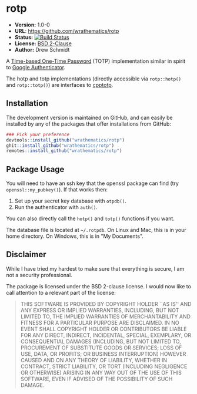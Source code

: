 # rotp

* **Version:** 1.0-0
* **URL**: https://github.com/wrathematics/rotp
* **Status:** [![Build Status](https://travis-ci.org/wrathematics/rotp.png)](https://travis-ci.org/wrathematics/rotp)
* **License:** [BSD 2-Clause](http://opensource.org/licenses/BSD-2-Clause)
* **Author:** Drew Schmidt

A [Time-based One-Time Password](https://en.wikipedia.org/wiki/Time-based_One-time_Password_algorithm) (TOTP) implementation similar in spirit to [Google Authenticator](https://en.wikipedia.org/wiki/Google_Authenticator).

The hotp and totp implementations (directly accessible via `rotp::hotp()` and `rotp::totp()`) are interfaces to [cpptotp](https://github.com/RavuAlHemio/cpptotp).



## Installation

<!-- You can install the stable version from CRAN using the usual `install.packages()`:

```r
install.packages("rotp")
``` -->

The development version is maintained on GitHub, and can easily be installed by any of the packages that offer installations from GitHub:

```r
### Pick your preference
devtools::install_github("wrathematics/rotp")
ghit::install_github("wrathematics/rotp")
remotes::install_github("wrathematics/rotp")
```



## Package Usage

You will need to have an ssh key that the openssl package can find (try `openssl::my_pubkey()`). If that works then:

1. Set up your secret key database with `otpdb()`.
2. Run the authenticator with `auth()`.

You can also directly call the `hotp()` and `totp()` functions if you want.

The database file is located at `~/.rotpdb`. On Linux and Mac, this is in your home directory. On Windows, this is in "My Documents".



## Disclaimer

While I have tried my hardest to make sure that everything is secure, I am not a security professional.

The package is licensed under the BSD 2-clause license. I would now like to call attention to a relevant part of the license:

>THIS SOFTWARE IS PROVIDED BY COPYRIGHT HOLDER ``AS IS'' AND ANY EXPRESS OR
>IMPLIED WARRANTIES, INCLUDING, BUT NOT LIMITED TO, THE IMPLIED WARRANTIES OF
>MERCHANTABILITY AND FITNESS FOR A PARTICULAR PURPOSE ARE DISCLAIMED. IN NO
>EVENT SHALL COPYRIGHT HOLDER OR CONTRIBUTORS BE LIABLE FOR ANY DIRECT,
>INDIRECT, INCIDENTAL, SPECIAL, EXEMPLARY, OR CONSEQUENTIAL DAMAGES (INCLUDING,
>BUT NOT LIMITED TO, PROCUREMENT OF SUBSTITUTE GOODS OR SERVICES; LOSS OF USE,
>DATA, OR PROFITS; OR BUSINESS INTERRUPTION) HOWEVER CAUSED AND ON ANY THEORY OF
>LIABILITY, WHETHER IN CONTRACT, STRICT LIABILITY, OR TORT (INCLUDING NEGLIGENCE
>OR OTHERWISE) ARISING IN ANY WAY OUT OF THE USE OF THIS SOFTWARE, EVEN IF
>ADVISED OF THE POSSIBILITY OF SUCH DAMAGE.
